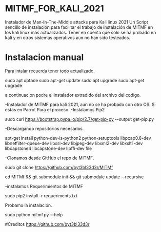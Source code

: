 # MITMF_FOR_KALI_2021
Instalador de Man-In-The-Middle attacks para Kali linux 2021
Un Script sencillo de instalación para facilitar el trabajo de instalación de MITMF en los kali linux más actualizados.
Tener en cuenta que solo se ha probado en kali y en otros sistemas operativos aun no han sido testeados.

# Instalacion manual

Para intalar recuerda tener todo actualizado.

sudo apt uptade
sudo apt-get update
sudo apt upgrade
sudo apt-get upgrade

a continuacion podre el instalador extradido del archivo del codigo.

-Instalador de MITMF para kali 2021, aun no se ha probado con otro OS. Si estas en Parrot Para el proceso.
-Instalamos Pip2

sudo curl https://bootstrap.pypa.io/pip/2.7/get-pip-py --output get-pip.py

-Descargando repositorios necesarios.

apt-get install python-dev-is-python2 python-setuptools libpcap0.8-dev libnetfilter-queue-dev libssl-dev libjpeg-dev libxml2-dev libxslt1-dev libcapstone4 libcapstone-dev libffi-dev file

-Clonamos desde GitHub el repo de MITMF.

sudo git clone https://github.com/byt3bl33d3r/MITMf

cd MITMf && git submodule init && git submodule update --recursive

-instalamos Requerimientos de MITMF

sudo pip2 install -r requeriments.txt

Probamo la instalación.

sudo python mitmf.py --help

#Creditos
https://github.com/byt3bl33d3r
